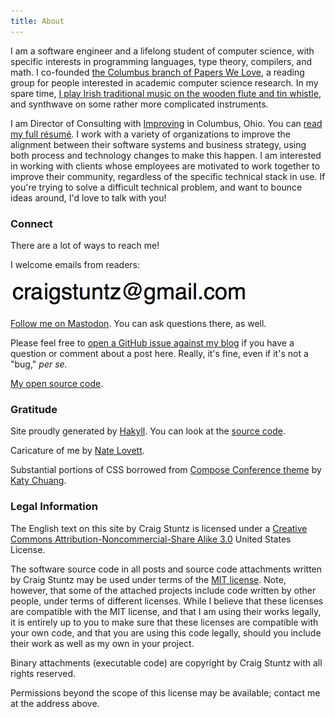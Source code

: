 ```yaml
---
title: About
---
```

I am a software engineer and a lifelong student of
computer science, with specific interests in programming languages, type
theory, compilers, and math. I co-founded [the Columbus branch of
Papers We Love](http://paperswelove.org/chapter/columbus/), a reading group
for people interested in academic computer science research. In my spare
time, [I play Irish traditional music on the wooden flute and tin
whistle](https://learningtowhistle.blogspot.com/), and synthwave on some rather
more complicated instruments.

I am Director of Consulting with [Improving](http://improving.com/) in Columbus, 
Ohio. You can [read my full résumé](/resume.html). I work with a variety of 
organizations to improve the alignment between
their software systems and business strategy, using both process and 
technology changes to make this happen. I am interested in working with clients
whose employees are motivated to work together to improve their community,
regardless of the specific technical stack in use. If you're trying to solve 
a difficult technical problem, and want to bounce ideas around, I'd love to talk
with you!

### Connect

There are a lot of ways to reach me!

I welcome emails from readers:

<img src="images/ea.png" />

<a rel="me" href="https://discuss.systems/@CraigStuntz">Follow me on Mastodon</a>.
You can ask questions there, as well.

Please feel free to 
[open a GitHub issue against my blog](https://github.com/CraigStuntz/CraigStuntz.github.io/issues) 
if you have a question or comment about a post here. Really, it's fine, even if
it's not a "bug," _per se._

<a href="https://github.com/CraigStuntz">My open source code</a>.

### Gratitude
Site proudly generated by [Hakyll](http://jaspervdj.be/hakyll).
You can look at the [source code](https://github.com/CraigStuntz/CraigStuntz.github.io).

Caricature of me by [Nate Lovett](https://nate-lovett.com/).

Substantial portions of CSS borrowed from
<a href="https://github.com/katychuang/hakyll-cssgarden/blob/master/default_theme/css/composeconference.css">Compose Conference theme</a> by [Katy Chuang](https://katychuang.com/).

### Legal Information

The English text on this site by Craig Stuntz is licensed under a
[Creative Commons Attribution-Noncommercial-Share Alike
3.0](https://creativecommons.org/licenses/by-nc-sa/3.0/us/) United States
License.

The software source code in all posts and source code attachments written
by Craig Stuntz may be used under terms of the [MIT
license](https://opensource.org/licenses/MIT). Note, however,
that some of the attached projects include code written by other people,
under terms of different licenses. While I believe that these licenses are
compatible with the MIT license, and that I am using their works legally,
it is entirely up to you to make sure that these licenses are compatible
with your own code, and that you are using this code legally, should you
include their work as well as my own in your project.

Binary attachments (executable code) are copyright by Craig Stuntz with
all rights reserved.

Permissions beyond the scope of this license may be available; contact me
at the address above.
